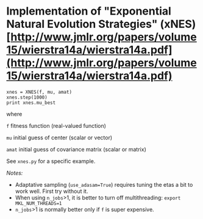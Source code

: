 # Implementation of "Exponential Natural Evolution Strategies" (xNES) [http://www.jmlr.org/papers/volume15/wierstra14a/wierstra14a.pdf](http://www.jmlr.org/papers/volume15/wierstra14a/wierstra14a.pdf)

    xnes = XNES(f, mu, amat)
    xnes.step(1000)
    print xnes.mu_best 

where

`f` fitness function (real-valued function)

`mu` initial guess of center (scalar or vector)

`amat` initial guess of covariance matrix (scalar or matrix)

See `xnes.py` for a specific example.

*Notes:* 

- Adaptative sampling (`use_adasam=True`) requires tuning the etas a bit to work well. First try without it.
- When using `n_jobs`>1, it is better to turn off multithreading: `export MKL_NUM_THREADS=1`
- `n_jobs`>1 is normally better only if `f` is super expensive.
